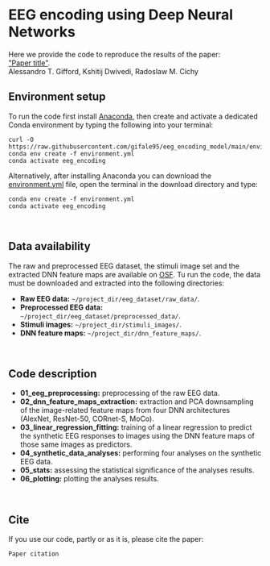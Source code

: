 # EEG encoding using Deep Neural Networks
Here we provide the code to reproduce the results of the paper:</br>
["Paper title"][paper_link].</br>
Alessandro T. Gifford, Kshitij Dwivedi, Radoslaw M. Cichy
</br>


## Environment setup
To run the code first install [Anaconda][conda], then create and activate a dedicated Conda environment by typing the following into your terminal:
```shell
curl -O https://raw.githubusercontent.com/gifale95/eeg_encoding_model/main/environment.yml
conda env create -f environment.yml
conda activate eeg_encoding
```
Alternatively, after installing Anaconda you can download the [environment.yml][env_file] file, open the terminal in the download directory and type:
```shell
conda env create -f environment.yml
conda activate eeg_encoding
```
</br>

## Data availability
The raw and preprocessed EEG dataset, the stimuli image set and the extracted DNN feature maps are available on [OSF][osf]. Tu run the code, the data must be downloaded and extracted into the following directories:

* **Raw EEG data:** `~/project_dir/eeg_dataset/raw_data/`.
* **Preprocessed EEG data:** `~/project_dir/eeg_dataset/preprocessed_data/`.
* **Stimuli images:** `~/project_dir/stimuli_images/`.
* **DNN feature maps:** `~/project_dir/dnn_feature_maps/`.
</br>


## Code description
* **01_eeg_preprocessing:** preprocessing of the raw EEG data.
* **02_dnn_feature_maps_extraction:** extraction and PCA downsampling of the image-related feature maps from four DNN architectures (AlexNet, ResNet-50, CORnet-S, MoCo).
* **03_linear_regression_fitting:** training of a linear regression to predict the synthetic EEG responses to images using the DNN feature maps of those same images as predictors.
* **04_synthetic_data_analyses:** performing four analyses on the synthetic EEG data.
* **05_stats:** assessing the statistical significance of the analyses results.
* **06_plotting:** plotting the analyses results.
</br>


## Cite
If you use our code, partly or as it is, please cite the paper:

```
Paper citation
```

[paper_link]: !!!!!!!!!!!!!!!!!!!!!!!!!!!!!!!!!!!!!!!!!!!!!!!!!!!!!!!!!!!!!!!!!!!!!
[conda]: https://www.anaconda.com/
[env_file]: https://github.com/gifale95/eeg_encoding_model/blob/main/environment.yml
[osf]: https://osf.io/3jk45/s